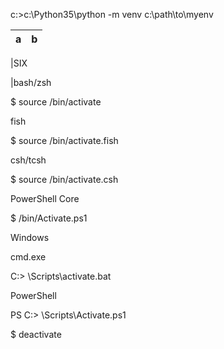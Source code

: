 c:\>c:\Python35\python -m venv c:\path\to\myenv

|a|b|
|---|---|

|SIX

|bash/zsh

$ source <venv>/bin/activate

fish

$ source <venv>/bin/activate.fish

csh/tcsh

$ source <venv>/bin/activate.csh

PowerShell Core

$ <venv>/bin/Activate.ps1

Windows

cmd.exe

C:\> <venv>\Scripts\activate.bat

PowerShell

PS C:\> <venv>\Scripts\Activate.ps1


$ deactivate

